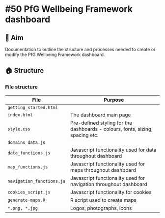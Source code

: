 # #50 PfG Wellbeing Framework dashboard

## :newspaper: Aim
Documentation to outline the structure and processes needed to create or modify the PfG Wellbeing Framework dashboard.

## :house: Structure

### File structure 

| File | Purpose  |
| --- | --- |
| `getting_started.html` |  |
| `index.html` | The dashboard main page |
| `style.css` | Pre-defined styling for the dashboards - colours, fonts, sizing, spacing etc. |
| `domains_data.js` |  |
| `data_functions.js` | Javascript functionality used for data throughout dashboard |
| `map_functions.js` | Javascript functionality used for maps throughout dashboard |
| `navigation_functions.js` | Javascript functionality used for navigation throughout dashboard |
| `cookies_script.js` | Javascript functionality for cookies |
| `generate-maps.R` | R script used to create maps |
| `*.png, *.jpg` | Logos, photographs, icons |
